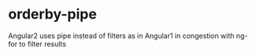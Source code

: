 # orderby-pipe
 Angular2 uses pipe instead of filters as in Angular1 in congestion with ng-for to filter results
